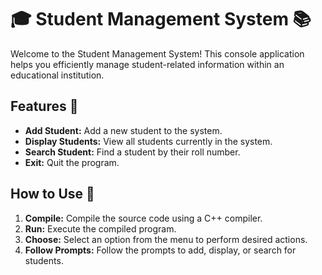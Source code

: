 # 🎓 Student Management System 📚

Welcome to the Student Management System! This console application helps you efficiently manage student-related information within an educational institution.

## Features 🚀

- **Add Student:** Add a new student to the system.
- **Display Students:** View all students currently in the system.
- **Search Student:** Find a student by their roll number.
- **Exit:** Quit the program.

## How to Use 📝

1. **Compile:** Compile the source code using a C++ compiler.
2. **Run:** Execute the compiled program.
3. **Choose:** Select an option from the menu to perform desired actions.
4. **Follow Prompts:** Follow the prompts to add, display, or search for students.



